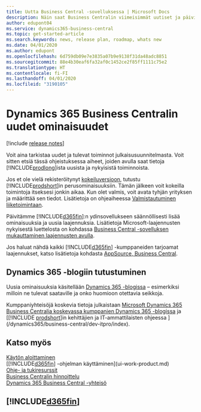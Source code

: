 ```yaml
---
title: Uutta Business Central -sovelluksessa | Microsoft Docs
description: Näin saat Business Centralin viimeisimmät uutiset ja päivitykset.
author: edupont04
ms.service: dynamics365-business-central
ms.topic: get-started-article
ms.search.keywords: news, release plan, roadmap, whats new
ms.date: 04/01/2020
ms.author: edupont
ms.openlocfilehash: 6d759db09e7e3835a07b9e9138f31da48adc8851
ms.sourcegitcommit: 88e4b30eaf6fa32af0c1452ce2f85ff1111c75e2
ms.translationtype: HT
ms.contentlocale: fi-FI
ms.lasthandoff: 04/01/2020
ms.locfileid: "3190105"
---
```

# <a name="whats-new-in-dynamics-365-business-central"></a>Dynamics 365 Business Centralin uudet ominaisuudet

[!include [release notes](includes/release-notes.md)]

Voit aina tarkistaa uudet ja tulevat toiminnot julkaisusuunnitelmasta. Voit sitten etsiä tässä ohjeistuksessa aiheet, joiden avulla saat tietoja [!INCLUDE[prodlong](includes/prodlong.md)]ista uusista ja nykyisistä toiminnoista.  

Jos et ole vielä rekisteröitynyt [kokeiluversioon](https://go.microsoft.com/fwlink/?linkid=847861), tutustu [!INCLUDE[prodshort](includes/prodshort.md)]in perusominaisuuksiin. Tämän jälkeen voit kokeilla toimintoja itseksesi jonkin aikaa. Kun olet valmis, voit avata tyhjän yrityksen ja määrittää sen tiedot. Lisätietoja on ohjeaiheessa [Valmistautuminen liiketoimintaan](ui-get-ready-business.md).  

Päivitämme [!INCLUDE[d365fin](includes/d365fin_md.md)]:n ydinsovellukseen säännöllisesti lisää ominaisuuksia ja uusia laajennuksia. Lisätietoja Microsoft-laajennusten nykyisestä luettelosta on kohdassa [Business Central -sovelluksen mukauttaminen laajennusten avulla](ui-extensions.md).

Jos haluat nähdä kaikki [!INCLUDE[d365fin](includes/d365fin_md.md)] -kumppaneiden tarjoamat laajennukset, katso lisätietoja kohdasta [AppSource, Business Central](https://go.microsoft.com/fwlink/?linkid=2081646).  

## <a name="check-the-dynamics-365-blog"></a>Dynamics 365 -blogiin tutustuminen

Uusia ominaisuuksia käsitellään [Dynamics 365 -blogissa](https://cloudblogs.microsoft.com/dynamics365/) – esimerkiksi milloin ne tulevat saataville ja onko huomioon otettavia seikkoja.  

Kumppaniyhteisöjä koskevia tietoja julkaistaan [Microsoft Dynamics 365 Business Centralia koskevassa kumppanien Dynamics 365 -blogissa](https://cloudblogs.microsoft.com/dynamics365/it/product/business-central/) ja [[!INCLUDE [prodshort](includes/prodshort.md)]in kehittäjien ja IT-ammattilaisten ohjeessa ](/dynamics365/business-central/dev-itpro/index).  

## <a name="see-also"></a>Katso myös

[Käytön aloittaminen](product-get-started.md)  
[[!INCLUDE[d365fin](includes/d365fin_md.md)] -ohjelman käyttäminen](ui-work-product.md)  
[Ohje- ja tukiresurssit](product-help-and-support.md)  
[Business Centralin hinnoittelu](https://dynamics.microsoft.com/business-central/overview/#pricing)  
[Dynamics 365 Business Central -yhteisö](https://community.dynamics.com/business/)

## [!INCLUDE[d365fin](includes/free_trial_md.md)]
